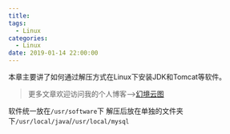 ```yaml
---
title: 
tags:
  - Linux
categories:
  - Linux
date: 2019-01-14 22:00:00
---
```


本章主要讲了如何通过解压方式在Linux下安装JDK和Tomcat等软件。

<!-- more-->

> 更多文章欢迎访问我的个人博客-->[幻境云图](https://www.lixueduan.com/)

软件统一放在`/usr/software`下 解压后放在单独的文件夹下`/usr/local/java`/`/usr/local/mysql`